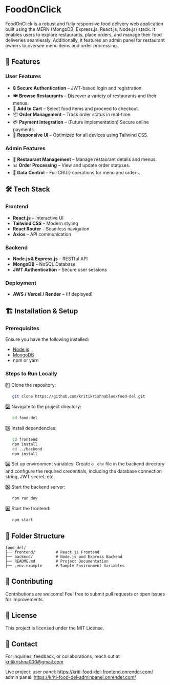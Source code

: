 # FoodOnClick

FoodOnClick is a robust and fully responsive food delivery web application built using the MERN (MongoDB, Express.js, React.js, Node.js) stack. It enables users to explore restaurants, place orders, and manage their food deliveries seamlessly. Additionally, it features an admin panel for restaurant owners to oversee menu items and order processing.

## 🚀 Features

### User Features
- 🔒 **Secure Authentication** – JWT-based login and registration.
- 🍽️ **Browse Restaurants** – Discover a variety of restaurants and their menus.
- 🛒 **Add to Cart** – Select food items and proceed to checkout.
- 📦 **Order Management** – Track order status in real-time.
- 💳 **Payment Integration** – (Future implementation) Secure online payments.
- 📱 **Responsive UI** – Optimized for all devices using Tailwind CSS.

### Admin Features
- 🏪 **Restaurant Management** – Manage restaurant details and menus.
- 📊 **Order Processing** – View and update order statuses.
- 🔄 **Data Control** – Full CRUD operations for menu and orders.

## 🛠️ Tech Stack

### Frontend
- **React.js** – Interactive UI
- **Tailwind CSS** – Modern styling
- **React Router** – Seamless navigation
- **Axios** – API communication

### Backend
- **Node.js & Express.js** – RESTful API
- **MongoDB** – NoSQL Database
- **JWT Authentication** – Secure user sessions

### Deployment
- **AWS / Vercel / Render** – (If deployed)

## 🏗️ Installation & Setup

### Prerequisites
Ensure you have the following installed:
- [Node.js](https://nodejs.org/)
- [MongoDB](https://www.mongodb.com/)
- npm or yarn

### Steps to Run Locally

1️⃣ Clone the repository:
```sh
   git clone https://github.com/kritikrishnablue/food-del.git
```

2️⃣ Navigate to the project directory:
```sh
   cd food-del
```

3️⃣ Install dependencies:
```sh
   cd frontend
   npm install
   cd ../backend
   npm install
```

4️⃣ Set up environment variables:
Create a `.env` file in the backend directory and configure the required credentials, including the database connection string, JWT secret, etc.

5️⃣ Start the backend server:
```sh
   npm run dev
```

6️⃣ Start the frontend:
```sh
   npm start
```

## 📂 Folder Structure
```
food-del/
├── frontend/         # React.js Frontend
├── backend/          # Node.js and Express Backend
├── README.md         # Project Documentation
├── .env.example      # Sample Environment Variables
```

## 🤝 Contributing
Contributions are welcome! Feel free to submit pull requests or open issues for improvements.

## 📜 License
This project is licensed under the MIT License.

## 📧 Contact
For inquiries, feedback, or collaborations, reach out at kritikrishna000@gmail.com 

Live project:
user panel: https://kriti-food-del-frontend.onrender.com/
admin panel: https://kriti-food-del-adminpanel.onrender.com/
